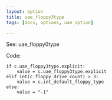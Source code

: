 ```yaml
---
layout: option
title: uae_floppy3type
tags: [docs, options, uae_option]

---
```


See: uae_floppy0type

Code:

    if c.uae_floppy3type.explicit:
        value = c.uae_floppy3type.explicit
    elif int(c.floppy_drive_count) > 3:
        value = c.int_default_floppy_type
    else:
        value = "-1"
